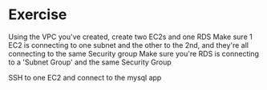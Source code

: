 # Exercise

Using the VPC you've created, create two EC2s and one RDS 
Make sure 1 EC2 is connecting to one subnet and the other to the 2nd, and they're all connecting to the same Security group
Make sure you're RDS is connecting to a 'Subnet Group' and the same Security Group

SSH to one EC2 and connect to the mysql app